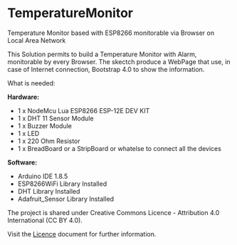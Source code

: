# TemperatureMonitor
Temperature Monitor based with ESP8266 monitorable via Browser on Local Area Network

This Solution permits to build a Temperature Monitor with Alarm, monitorable by every Browser.
The skectch produce a WebPage that use, in case of Internet connection, Bootstrap 4.0 to show the information.

What is needed:

**Hardware:**
  * 1 x NodeMcu Lua ESP8266 ESP-12E DEV KIT 
  * 1 x DHT 11 Sensor Module
  * 1 x Buzzer Module
  * 1 x LED
  * 1 x 220 Ohm Resistor
  * 1 x BreadBoard or a StripBoard or whatelse to connect all the devices
  
  **Software:**
  * Arduino IDE 1.8.5
  * ESP8266WiFi Library Installed
  * DHT Library Installed
  * Adafruit_Sensor Library Installed

The project is shared under Creative Commons Licence - Attribution 4.0 International (CC BY 4.0).

Visit the [Licence](https://github.com/edovio/TemperatureMonitor/blob/master/LICENSE.md) document for further information.
